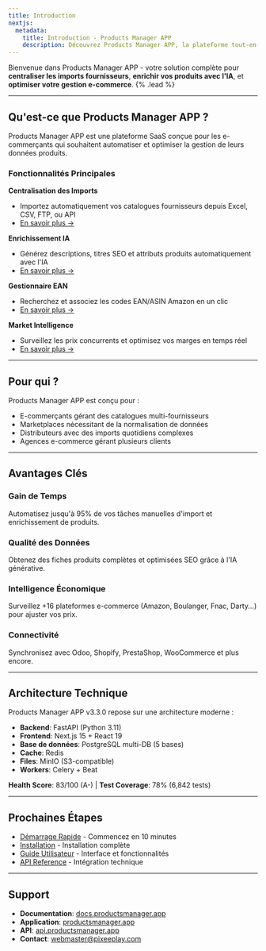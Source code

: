 ```yaml
---
title: Introduction
nextjs:
  metadata:
    title: Introduction - Products Manager APP
    description: Découvrez Products Manager APP, la plateforme tout-en-un pour gérer vos données produits e-commerce.
---
```


Bienvenue dans Products Manager APP - votre solution complète pour **centraliser les imports fournisseurs**, **enrichir vos produits avec l'IA**, et **optimiser votre gestion e-commerce**. {% .lead %}

---

## Qu'est-ce que Products Manager APP ?

Products Manager APP est une plateforme SaaS conçue pour les e-commerçants qui souhaitent automatiser et optimiser la gestion de leurs données produits.

### Fonctionnalités Principales

**Centralisation des Imports**
- Importez automatiquement vos catalogues fournisseurs depuis Excel, CSV, FTP, ou API
- [En savoir plus →](/docs/features/import-centralisation)

**Enrichissement IA**
- Générez descriptions, titres SEO et attributs produits automatiquement avec l'IA
- [En savoir plus →](/docs/features/ai-enrichment)

**Gestionnaire EAN**
- Recherchez et associez les codes EAN/ASIN Amazon en un clic
- [En savoir plus →](/docs/features/ean-manager)

**Market Intelligence**
- Surveillez les prix concurrents et optimisez vos marges en temps réel
- [En savoir plus →](/docs/features/market-intelligence)

---

## Pour qui ?

Products Manager APP est conçu pour :

- E-commerçants gérant des catalogues multi-fournisseurs
- Marketplaces nécessitant de la normalisation de données
- Distributeurs avec des imports quotidiens complexes
- Agences e-commerce gérant plusieurs clients

---

## Avantages Clés

### Gain de Temps

Automatisez jusqu'à 95% de vos tâches manuelles d'import et enrichissement de produits.

### Qualité des Données

Obtenez des fiches produits complètes et optimisées SEO grâce à l'IA générative.

### Intelligence Économique

Surveillez +16 plateformes e-commerce (Amazon, Boulanger, Fnac, Darty...) pour ajuster vos prix.

### Connectivité

Synchronisez avec Odoo, Shopify, PrestaShop, WooCommerce et plus encore.

---

## Architecture Technique

Products Manager APP v3.3.0 repose sur une architecture moderne :

- **Backend**: FastAPI (Python 3.11)
- **Frontend**: Next.js 15 + React 19
- **Base de données**: PostgreSQL multi-DB (5 bases)
- **Cache**: Redis
- **Files**: MinIO (S3-compatible)
- **Workers**: Celery + Beat

**Health Score**: 83/100 (A-) | **Test Coverage**: 78% (6,842 tests)

---

## Prochaines Étapes

- [Démarrage Rapide](/docs/getting-started/quick-start) - Commencez en 10 minutes
- [Installation](/docs/getting-started/installation) - Installation complète
- [Guide Utilisateur](/docs/user-guides/getting-started) - Interface et fonctionnalités
- [API Reference](/docs/api/authentication) - Intégration technique

---

## Support

- **Documentation**: [docs.productsmanager.app](https://docs.productsmanager.app)
- **Application**: [productsmanager.app](https://productsmanager.app)
- **API**: [api.productsmanager.app](https://api.productsmanager.app)
- **Contact**: webmaster@pixeeplay.com
